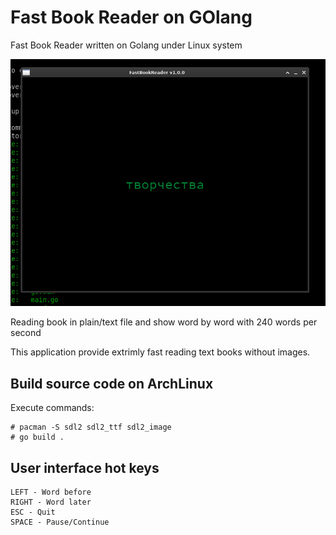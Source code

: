 # Fast Book Reader on GOlang

Fast Book Reader written on Golang under Linux system

![Screenshot](/docs/FastBookReader.png)

Reading book in plain/text file and show word by word with 240 words per second

This application provide extrimly fast reading text books without images.

## Build source code on ArchLinux

Execute commands:

    # pacman -S sdl2 sdl2_ttf sdl2_image
    # go build .


## User interface hot keys

    LEFT - Word before
    RIGHT - Word later
    ESC - Quit
    SPACE - Pause/Continue
